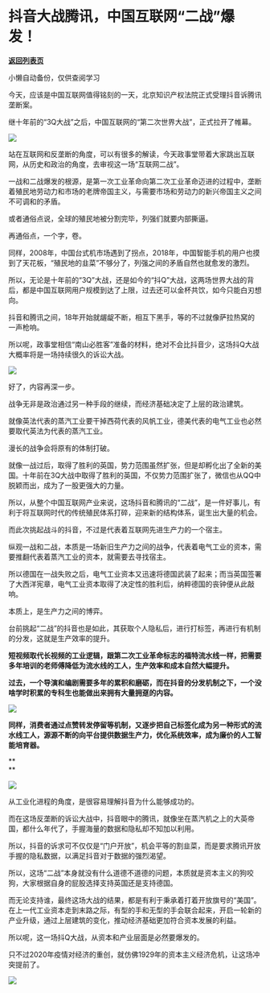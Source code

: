 # 抖音大战腾讯，中国互联网“二战”爆发！

[**返回列表页**](/gzh/政事堂2019)

小懒自动备份，仅供查阅学习

今天，应该是中国互联网值得铭刻的一天，北京知识产权法院正式受理抖音诉腾讯垄断案。  

  

继十年前的“3Q大战”之后，中国互联网的“第二次世界大战”，正式拉开了帷幕。

  

![](https://mmbiz.qpic.cn/mmbiz_png/rxhS23yu8cOXzmG08uZnzo8GPuIEQbmsia1G7ssyV5h0f7icRIicqibos41F8ice2ZbrL8Eqvf7hWIDd8F8NAHcmDcQ/640?wx_fmt=png)

  

站在互联网和反垄断的角度，可以有很多的解读，今天政事堂带着大家跳出互联网，从历史和政治的角度，去审视这一场“互联网二战”。

  

一战和二战爆发的根源，是第一次工业革命向第二次工业革命迈进的过程中，垄断着殖民地劳动力和市场的老牌帝国主义，与需要市场和劳动力的新兴帝国主义之间不可调和的矛盾。

  

或者通俗点说，全球的殖民地被分割完毕，列强们就要内部撕逼。

  

再通俗点，一个字，卷。

  

同样，2008年，中国台式机市场遇到了拐点，2018年，中国智能手机的用户也摸到了天花板，“殖民地的韭菜”不够分了，列强之间的矛盾自然也就愈发的激烈。

  

所以，无论是十年前的“3Q”大战，还是如今的“抖Q”大战，这两场世界大战的背后，都是中国互联网用户规模到达了上限，过去还可以金杯共饮，如今只能白刃想向。

  

抖音和腾讯之间，18年开始就龌龊不断，相互下黑手，等的不过就像萨拉热窝的一声枪响。

  

所以呢，政事堂相信“南山必胜客”准备的材料，绝对不会比抖音少，这场抖Q大战大概率将是一场持续很久的诉讼大战。

  

![](https://mmbiz.qpic.cn/mmbiz_png/rxhS23yu8cOXzmG08uZnzo8GPuIEQbmsX2zJPQ8pOIRibJDYX88RVQJnTkrZriayeaTdJ5JppfsWj6pNjv50bDxw/640?wx_fmt=png)

  

好了，内容再深一步。  

  

战争无非是政治通过另一种手段的继续，而经济基础决定了上层的政治建筑。

  

就像英法代表的蒸汽工业要干掉西荷代表的风帆工业，德美代表的电气工业也必然要取代英法为代表的蒸汽工业。  

  

漫长的战争会将原有的体制打破。

  

就像一战过后，取得了胜利的英国，势力范围虽然扩张，但是却孵化出了全新的美国。十年前在3Q大战中取得了胜利的英国，不仅势力范围扩张了，微信也从QQ中脱颖而出，成为了一股更强大的力量。

  

所以，从整个中国互联网产业来说，这场抖音和腾讯的“二战”，是一件好事儿，有利于将互联网时代的传统殖民体系打碎，迎来新的结构体系，诞生出大量的机会。

  

而此次挑起战斗的抖音，不过是代表着互联网先进生产力的一个宿主。

  

纵观一战和二战，本质是一场新旧生产力之间的战争，代表着电气工业的资本，需要推翻代表着蒸汽工业的资本，就需要去寻找宿主。

  

所以德国在一战失败之后，电气工业资本又迅速将德国武装了起来；而当英国签署了大西洋宪章，电气工业资本取得了决定性的胜利后，纳粹德国的丧钟便从此敲响。  

  

本质上，是生产力之间的博弈。

  

台前挑起“二战”的抖音也是如此，其获取个人隐私后，进行打标签，再进行有机制的分发，这就是生产效率的提升。

  

 **短视频取代长视频的工业逻辑，跟第二次工业革命标志的福特流水线一样，把需要多年培训的老师傅降低为流水线的工人，生产效率和成本自然大幅提升。**

  

 **过去，一个导演和编剧需要多年的累积和磨砺，而在抖音的分发机制之下，一个没啥学时积累的专科生也能做出来拥有大量拥趸的内容。**  

  

![](https://mmbiz.qpic.cn/mmbiz_jpg/rxhS23yu8cOXzmG08uZnzo8GPuIEQbms1g4UaszaqKMICkeedDEjwQvyoDM6bD1xZuwBy8K3kBHcFjdwqroDSQ/640?wx_fmt=jpeg)

  

**同样，消费者通过点赞转发停留等机制，又逐步把自己标签化成为另一种形式的流水线工人，源源不断的向平台提供数据生产力，优化系统效率，成为廉价的人工智能培育器。**  

 **  
**

**![](https://mmbiz.qpic.cn/mmbiz_jpg/rxhS23yu8cOXzmG08uZnzo8GPuIEQbmsNIL3D1iaibpBKBHLHJMEmn5199YuNQDhFnsTzJ1gqbLom9cKaXQ3SqiaQ/640?wx_fmt=jpeg)**

  

从工业化进程的角度，是很容易理解抖音为什么能够成功的。  

  

而在这场反垄断的诉讼大战中，抖音眼中的腾讯，就像坐在蒸汽机之上的大英帝国，都什么年代了，手握海量的数据和隐私却不知加以利用。

  

所以，抖音的诉求可不仅仅是“门户开放”，机会平等的割韭菜，而是要求腾讯开放手握的隐私数据，以满足抖音对于数据的强烈渴望。

  

所以，这场“二战”本身就没有什么道德不道德的问题，本质就是资本主义的狗咬狗，大家根据自身的屁股选择支持英国还是支持德国。

  

而无论支持谁，最终这场大战的结果，都是有利于秉承着打着开放旗号的“美国”。在上一代工业资本走到末路之际，有型的手和无型的手会联合起来，开启一轮新的产业升级，通过上层建筑的变化，推动经济基础更加符合资本发展的利益。

  

所以呢，这一场抖Q大战，从资本和产业层面是必然要爆发的。

  

只不过2020年疫情对经济的重创，就仿佛1929年的资本主义经济危机，让这场冲突提前了。

  

![](https://mmbiz.qpic.cn/mmbiz_jpg/rxhS23yu8cPp0iaKAfe0ZsWfgGcY72o9Nror8TicrtnlDsqzY7y4Kum4fM3X0FMEGlbvm9HvZUiaETSnLt4DHNLbQ/640?wx_fmt=jpeg)

